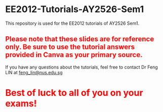 # EE2012-Tutorials-AY2526-Sem1
This repository is used for the EE2012 tutorials of AY2526 Sem1. 

## <span style="color:red"> Please note that these slides are for reference only. Be sure to use the tutorial answers provided in Canva as your primary source. </span>

If you have any questions about the tutorials, feel free to contact Dr Feng LIN at feng_lin@nus.edu.sg

# <span style="color:red"> Best of luck to all of you on your exams! </span>
